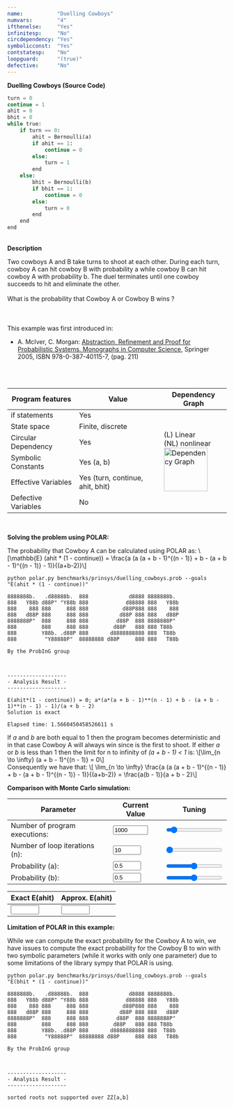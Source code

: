 ```yaml
---
name:           "Duelling Cowboys"
numvars:        "4"
ifthenelse:     "Yes"
infinitesp:     "No"
circdependency: "Yes"
symbolicconst:  "Yes"
contstatesp:    "No"
loopguard:      "(true)"
defective:      "No"
---
```


<b>Duelling Cowboys (Source Code)</b>

```python
turn = 0
continue = 1
ahit = 0
bhit = 0
while true:
    if turn == 0:
        ahit = Bernoulli(a)
        if ahit == 1:
            continue = 0
        else:
            turn = 1
        end
    else:
        bhit = Bernoulli(b)
        if bhit == 1:
            continue = 0
        else:
            turn = 0
        end
    end
end
```

<br>
<b>Description</b>
<p>
Two cowboys A and B take turns to shoot at each other.  During each turn, cowboy A can hit cowboy B with probability  a while cowboy B can hit cowboy A with probability b. The duel terminates until one cowboy succeeds to hit and eliminate the other.
<br><br>
What is the probability that Cowboy A or Cowboy B wins ?
<br>
<br>
<br>
<br>
This example was first introduced in: 
<ul>
    <li>A. McIver, C. Morgan:
<a href="https://link.springer.com/book/10.1007/b138392">Abstraction, Refinement and Proof for Probabilistic Systems. Monographs in Computer Science</a></i>, Springer 2005, ISBN 978-0-387-40115-7, (pag. 211)</li>
</ul>
</p>
<br>
<br>
<table>
    <thead>
        <tr>
            <th>Program features</th>
            <th>Value</th>
            <th>Dependency Graph</th>
        </tr>
    </thead>
    <tbody>
        <tr>
            <td>if statements</td>
            <td>Yes</td>
            <td rowspan=6>(L) Linear <br> (NL) nonlinear <br><img src="/assets/dep_graphs/duelling_cowboys_.png" alt="Dependency Graph" style="width:100px;"/></td>
        </tr>
        <tr>
            <td>State space</td>
            <td>Finite, discrete</td>
        </tr>
        <tr>
            <td>Circular Dependency</td>
            <td>Yes</td>
        </tr>
        <tr>
            <td>Symbolic Constants</td>
            <td>Yes (a, b)</td>
        </tr>
        <tr>
            <td>Effective Variables</td>
            <td>Yes (turn, continue, ahit, bhit)</td>
        </tr>
        <tr>
            <td>Defective Variables</td>
            <td>No</td>
        </tr>
    </tbody>
</table>

<br>

<b>Solving the problem using POLAR:</b>
<p>
The probability that Cowboy A can be calculated using POLAR as: \[\mathbb{E} (ahit * (1 - continue)) = \frac{a (a (a + b - 1)^{(n - 1)} + b - (a + b - 1)^{(n - 1)} - 1)}{(a+b-2)}\]
</p>

```
python polar.py benchmarks/prinsys/duelling_cowboys.prob --goals "E(ahit * (1 - continue))"

8888888b.   .d88888b.  888             d8888 8888888b.
888   Y88b d88P" "Y88b 888            d88888 888   Y88b
888    888 888     888 888           d88P888 888    888
888   d88P 888     888 888          d88P 888 888   d88P
8888888P"  888     888 888         d88P  888 8888888P"
888        888     888 888        d88P   888 888 T88b
888        Y88b. .d88P 888       d8888888888 888  T88b
888         "Y88888P"  88888888 d88P     888 888   T88b

By the ProbInG group



-------------------
- Analysis Result -
-------------------

E(ahit*(1 - continue)) = 0; a*(a*(a + b - 1)**(n - 1) + b - (a + b - 1)**(n - 1) - 1)/(a + b - 2)
Solution is exact

Elapsed time: 1.5660450458526611 s
```


<p>
If <i>a</i> and <i>b</i> are both equal to 1 then the program becomes deterministic and 
in that case Cowboy A will always win since is the first to shoot. If either <i>a</i> or 
<i>b</i> is less than 1 then the limit for n to infinity of <i>(a + b - 1) < 1</i> is:
\[\lim_{n \to \infty} (a + b - 1)^{(n - 1)} = 0\]
<br>
Consequently we have that: \[ \lim_{n \to \infty} \frac{a (a (a + b - 1)^{(n - 1)} + b - (a + b - 1)^{(n - 1)} - 1)}{(a+b-2)} = \frac{a(b - 1)}{a + b - 2}\]
</p>


<b>Comparison with Monte Carlo simulation:</b>

| Parameter | Current Value | Tuning |
| --- | ----------- | ----------- |
| Number of program executions: | <input type="number" id="num_experiment_value" name="num_experiment_value" min="100" max="10000" step="100" value="1000" onchange="updateNumExp(this.value)"> | <input type="range" id="num_experiment" name="num_experiment" min="100" max="10000" step="100" value="1000" onchange="updateNumExp(this.value)"> |
| Number of loop iterations (n): | <input type="number" id="num_iteration_value" name="num_iteration_value" min="10" max="100" step="10" value="10" onchange="updateNumIter(this.value)">  | <input type="range" id="num_iteration" name="num_iteration" min="10" max="100" step="10" value="10" onchange="updateNumIter(this.value)"> |
| Probability (a): | <input type="number" id="probability_value_a" name="probability_value_a" min="0" max="1" step="0.1" value="0.5" onchange="updateProbability_a(this.value)"> | <input type="range" id="probability_a" name="probability_a" min="0" max="1" step="0.1" value="0.5" onchange="updateProbability_a(this.value)"> |
| Probability (b): | <input type="number" id="probability_value_b" name="probability_value_b" min="0" max="1" step="0.1" value="0.5" onchange="updateProbability_b(this.value)"> | <input type="range" id="probability_b" name="probability_b" min="0" max="1" step="0.1" value="0.5" onchange="updateProbability_b(this.value)"> |

| Exact E(ahit) | Approx. E(ahit) | 
| --- | --- |
| <input type="text" size="5" id="exact_ahit" name="exact_ahit"> | <input type="text" size="5" id="approx_ahit" name="approx_ahit"> | 

<div id="myDiv"><!-- Plotly chart will be drawn inside this DIV --></div>

<b>Limitation of POLAR in this example:</b>

<p>
While we can compute the exact probability for the Cowboy A to win, 
we have issues to compute the exact probability for the Cowboy B to win with two symbolic parameters
(while it works with only one parameter) due to some limitations of the library sympy that 
POLAR is using.
</p>

```
python polar.py benchmarks/prinsys/duelling_cowboys.prob --goals "E(bhit * (1 - continue))"

8888888b.   .d88888b.  888             d8888 8888888b.
888   Y88b d88P" "Y88b 888            d88888 888   Y88b
888    888 888     888 888           d88P888 888    888
888   d88P 888     888 888          d88P 888 888   d88P
8888888P"  888     888 888         d88P  888 8888888P"
888        888     888 888        d88P   888 888 T88b
888        Y88b. .d88P 888       d8888888888 888  T88b
888         "Y88888P"  88888888 d88P     888 888   T88b

By the ProbInG group



-------------------
- Analysis Result -
-------------------

sorted roots not supported over ZZ[a,b]
```


<script>

    function sampleBernoulli(val_p){
    	if (Math.random() < val_p) return 1;
        return 0;
    }

    
    function plotProbProgram (val_a, val_b, nit, nsim){
        var tot1, turn, cont, ahit, bhit;
        var x = [];
        
        tot1     = 0;
        turn     = 0;
        cont     = 1;
        ahit     = 0;
        bhit     = 0;

        for (var i = 0; i < nsim; i++) { 
             for (var j = 0; j < nit; j++){
                 if (turn == 0){
                     ahit = sampleBernoulli(val_a);
                     if (ahit == 1){
                         cont = 0;
                     }else{
                         turn = 1;
                     }
                 }else{
                     bhit = sampleBernoulli(val_b);
                     if (bhit == 1){
                         cont = 0;
                     }else{
                         turn = 0;
                     }
                 }
             }
             x[i] = ahit * (1 - cont);
             tot1 += x[i];
    	} 
    	
    	
    	var trace = {
      		x: x,
       		type: 'histogram',
			histnorm: 'probability',
			marker: { 
			     color: "rgba(255, 100, 102, 0.7)", 
                 line: { color:  "rgba(255, 100, 102, 1)", 
                         width: 1
                 }
              },
              autobinx: false, 
              xbins: { 
                 size: 1 
              }
    	};
    
    	var data = [trace];
    	var layout = {
      		bargap: 0.05, 
      		bargroupgap: 0.2, 
      		barmode: "overlay", 
      		title: "Sampled Results (a=" + val_a.toString() + ", b=" + val_b.toString() + " loop iteration=" + nit.toString()  + ", num. simulations = " + nsim.toString()  + ")", 
      		xaxis: {title: "Cowboy A wins (1) or does not win (0)."}, 
      		yaxis: {title: "Probability"}
    	}
    	Plotly.newPlot('myDiv', data, layout);
    	
    	
    	var factor = Number(val_a) + Number(val_b) - 1.0;
    	temp = 1;
    	for (var j = 0; j < nit-1; j++){
    	     temp *= factor;   
    	}
    	
    	var exact_ahit_elem   = document.getElementById("exact_ahit");
    	exact_ahit_elem.value = Number(val_a) * (Number(val_a) * temp + Number(val_b) - temp - 1) / (Number(val_a) + Number(val_b) - 2);
    	
    	var approx_ahit_elem   = document.getElementById("approx_ahit");
    	approx_ahit_elem.value = tot1/nsim;
    	
    }
    
    
 
    
    var prob_elem_a = document.getElementById("probability_value_a");
    var prob_elem_b = document.getElementById("probability_value_b");
    var iter_elem = document.getElementById("num_iteration_value");
    var exp_elem  = document.getElementById("num_experiment_value");
    
    plotProbProgram (prob_elem_a.value, prob_elem_b.value, iter_elem.value, exp_elem.value);

    
    
    function updateProbability_a(val_a) {
  		var elem1 = document.getElementById("probability_value_a");
        elem1.value = val_a;
        var elem2 = document.getElementById("probability_a");
        elem2.value = val_a;
    	var iter_elem = document.getElementById("num_iteration_value");
    	var exp_elem  = document.getElementById("num_experiment_value");
    	var prob_elem_b = document.getElementById("probability_value_b");
        plotProbProgram (val_a, prob_elem_b.value, iter_elem.value, exp_elem.value);
	}
	
	function updateProbability_b(val_b) {
  		var elem1 = document.getElementById("probability_value_b");
        elem1.value = val_b;
        var elem2 = document.getElementById("probability_b");
        elem2.value = val_b;
        var prob_elem_a = document.getElementById("probability_value_a");
    	var iter_elem = document.getElementById("num_iteration_value");
    	var exp_elem  = document.getElementById("num_experiment_value");
        plotProbProgram (prob_elem_a.value, val_b, iter_elem.value, exp_elem.value);
	}
	
	function updateNumIter(nit) {
  		var elem1 = document.getElementById("num_iteration_value");
        elem1.value = nit;
        var elem2 = document.getElementById("num_iteration");
        elem2.value = nit;
        var prob_elem_a = document.getElementById("probability_value_a");
        var prob_elem_b = document.getElementById("probability_value_b");
    	var exp_elem  = document.getElementById("num_experiment_value");
    	plotProbProgram (prob_elem_a.value, prob_elem_b.value, nit, exp_elem.value);
	}
	function updateNumExp(nsim) {
  		var elem1 = document.getElementById("num_experiment_value");
        elem1.value = nsim;
        var elem2 = document.getElementById("num_experiment");
        elem2.value = nsim;
    	var prob_elem_a = document.getElementById("probability_value_a");
    	var prob_elem_b = document.getElementById("probability_value_b");
    	var iter_elem = document.getElementById("num_iteration_value");
    	plotProbProgram (prob_elem_a.value, prob_elem_b.value, iter_elem.value, nsim);
	}
     
  </script>
